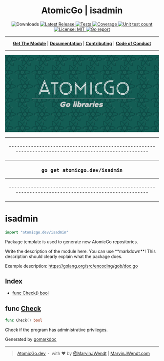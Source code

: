 <h1 align="center">AtomicGo | isadmin</h1>

<p align="center">
<img src="https://img.shields.io/endpoint?url=https://atomicgo.dev/api/shields/isadmin&style=flat-square" alt="Downloads">

<a href="https://github.com/atomicgo/isadmin/releases">
<img src="https://img.shields.io/github/v/release/atomicgo/isadmin?style=flat-square" alt="Latest Release">
</a>

<a href="https://codecov.io/gh/atomicgo/isadmin" target="_blank">
<img src="https://img.shields.io/github/workflow/status/atomicgo/isadmin/Go?label=tests&style=flat-square" alt="Tests">
</a>

<a href="https://codecov.io/gh/atomicgo/isadmin" target="_blank">
<img src="https://img.shields.io/codecov/c/gh/atomicgo/isadmin?color=magenta&logo=codecov&style=flat-square" alt="Coverage">
</a>

<a href="https://codecov.io/gh/atomicgo/isadmin">
<!-- unittestcount:start --><img src="https://img.shields.io/badge/Unit_Tests-0-magenta?style=flat-square" alt="Unit test count"><!-- unittestcount:end -->
</a>

<a href="https://opensource.org/licenses/MIT" target="_blank">
<img src="https://img.shields.io/badge/License-MIT-yellow.svg?style=flat-square" alt="License: MIT">
</a>
  
<a href="https://goreportcard.com/report/github.com/atomicgo/isadmin" target="_blank">
<img src="https://goreportcard.com/badge/github.com/atomicgo/isadmin" alt="Go report">
</a>   

</p>

---

<p align="center">
<strong><a href="#install">Get The Module</a></strong>
|
<strong><a href="https://pkg.go.dev/atomicgo.dev/isadmin#section-documentation" target="_blank">Documentation</a></strong>
|
<strong><a href="https://github.com/atomicgo/atomicgo/blob/main/CONTRIBUTING.md" target="_blank">Contributing</a></strong>
|
<strong><a href="https://github.com/atomicgo/atomicgo/blob/main/CODE_OF_CONDUCT.md" target="_blank">Code of Conduct</a></strong>
</p>

---

<p align="center">
  <img src="https://raw.githubusercontent.com/atomicgo/atomicgo/main/assets/header.png" alt="AtomicGo">
</p>

<p align="center">
<table>
<tbody>
<td align="center">
<img width="2000" height="0"><br>
  -----------------------------------------------------------------------------------------------------
<img width="2000" height="0">
</td>
</tbody>
</table>
</p>
<h3  align="center"><pre>go get atomicgo.dev/isadmin</pre></h3>
<p align="center">
<table>
<tbody>
<td align="center">
<img width="2000" height="0"><br>
   -----------------------------------------------------------------------------------------------------
<img width="2000" height="0">
</td>
</tbody>
</table>
</p>

<!-- gomarkdoc:embed:start -->

<!-- Code generated by gomarkdoc. DO NOT EDIT -->

# isadmin

```go
import "atomicgo.dev/isadmin"
```

Package template is used to generate new AtomicGo repositories.

Write the description of the module here. You can use \*\*markdown\*\*\! This description should clearly explain what the package does.

Example description: https://golang.org/src/encoding/gob/doc.go

## Index

- [func Check() bool](<#func-check>)


## func [Check](<https://github.com/atomicgo/isadmin/blob/main/isadmin.go#L9>)

```go
func Check() bool
```

Check if the program has administrative privileges.



Generated by [gomarkdoc](<https://github.com/princjef/gomarkdoc>)


<!-- gomarkdoc:embed:end -->

---

> [AtomicGo.dev](https://atomicgo.dev) &nbsp;&middot;&nbsp;
> with ❤️ by [@MarvinJWendt](https://github.com/MarvinJWendt) |
> [MarvinJWendt.com](https://marvinjwendt.com)
